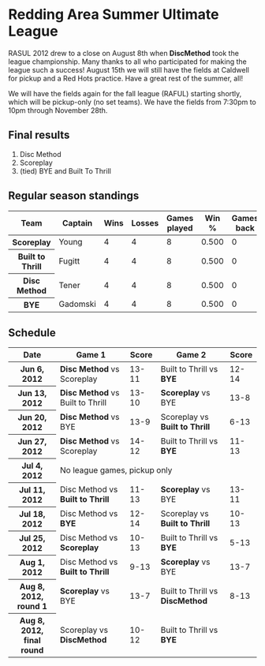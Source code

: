 # Redding Area Summer Ultimate League

RASUL 2012 drew to a close on August 8th when <strong>DiscMethod</strong> took the league championship. Many thanks to all who participated for making the league such a success! August 15th we will still have the fields at Caldwell for pickup and a Red Hots practice. Have a great rest of the summer, all!

We will have the fields again for the fall league (RAFUL) starting shortly, which will be pickup-only (no set teams). We have the fields from 7:30pm to 10pm through November 28th.

<h2>Final results</h2>

<ol>
<li>Disc Method</li>
<li>Scoreplay</li>
<li>(tied) BYE and Built To Thrill</li>
</ol>

<h2>Regular season standings</h2>

<table><thead><th>Team</th><th>Captain</th><th>Wins</th><th>Losses</th><th>Games played</th><th>Win %</th><th>Games back</th><th>Points for</th><th>Points against</th><th>Point +/-</th></thead><tbody><tr><th>Scoreplay</th><td>Young</td><td>4</td><td>4</td><td>8</td><td>0.500</td><td>0</td><td>91</td><td>89</td><td>2</td><tr><th>Built to Thrill</th><td>Fugitt</td><td>4</td><td>4</td><td>8</td><td>0.500</td><td>0</td><td>90</td><td>89</td><td>1</td><tr><th>Disc Method</th><td>Tener</td><td>4</td><td>4</td><td>8</td><td>0.500</td><td>0</td><td>95</td><td>95</td><td>0</td><tr><th>BYE</th><td>Gadomski</td><td>4</td><td>4</td><td>8</td><td>0.500</td><td>0</td><td>89</td><td>92</td><td>-3</td></table>
<h2>Schedule</h2>

<table>
  <thead>
   <tr>
      <th>Date</th>
      <th>Game 1</th>
      <th>Score</th>
      <th>Game 2</th>
      <th>Score</th>
    </tr>
  </thead>
  <tbody>
    <tr>
      <th>Jun 6, 2012</th>
      <td><strong>Disc Method</strong> vs Scoreplay</td>
      <td>13-11</td>
      <td>Built to Thrill vs <strong>BYE</strong></td>
      <td>12-14</td>
    </tr>
    <tr>
      <th>Jun 13, 2012</th>
      <td><strong>Disc Method</strong> vs Built to Thrill</td>
      <td>13-10</td>
      <td><strong>Scoreplay</strong> vs BYE</td>
      <td>13-8</td>
    </tr>
    <tr>
      <th>Jun 20, 2012</th>
      <td><strong>Disc Method</strong> vs BYE</td>
      <td>13-9</td>
      <td>Scoreplay vs <strong>Built to Thrill</strong></td>
      <td>6-13</td>
    </tr>
    <tr>
      <th>Jun 27, 2012</th>
      <td><strong>Disc Method</strong> vs Scoreplay</td>
      <td>14-12</td>
      <td>Built to Thrill vs <strong>BYE</strong></td>
      <td>11-13</td>
    </tr>
    <tr>
      <th>Jul 4, 2012</th>
      <td colspan="4">No league games, pickup only</td>
    </tr>
    <tr>
      <th>Jul 11, 2012</th>
      <td>Disc Method vs <strong>Built to Thrill</strong></td>
      <td>11-13</td>
      <td><strong>Scoreplay</strong> vs BYE</td>
      <td>13-11</td>
    </tr>
    <tr>
      <th>Jul 18, 2012</th>
      <td>Disc Method vs <strong>BYE</strong></td>
      <td>12-14</td>
      <td>Scoreplay vs <strong>Built to Thrill</strong></td>
      <td>10-13</td>
    </tr>
    <tr>
      <th>Jul 25, 2012</th>
      <td>Disc Method vs <strong>Scoreplay</strong></td>
      <td>10-13</td>
      <td>Built to Thrill vs <strong>BYE</strong></td>
      <td>5-13</td>
    </tr>
    <tr>
      <th>Aug 1, 2012</th>
      <td>Disc Method vs <strong>Built to Thrill</strong></td>
      <td>9-13</td>
      <td><strong>Scoreplay</strong> vs BYE</td>
      <td>13-7</td>
    </tr>
    <tr>
      <th>Aug 8, 2012, round 1</th>
      <td><strong>Scoreplay</strong> vs BYE</td>
      <td>13-7</td>
      <td>Built to Thrill vs <strong>DiscMethod</strong></td>
      <td>8-13</td>
    </tr>
    <tr>
      <th>Aug 8, 2012, final round</th>
      <td>Scoreplay vs <strong>DiscMethod</strong></td>
      <td>10-12</td>
      <td>Built to Thrill vs <strong>BYE</strong></td>
      <td/>
    </tr>
  </tbody>
</table>
